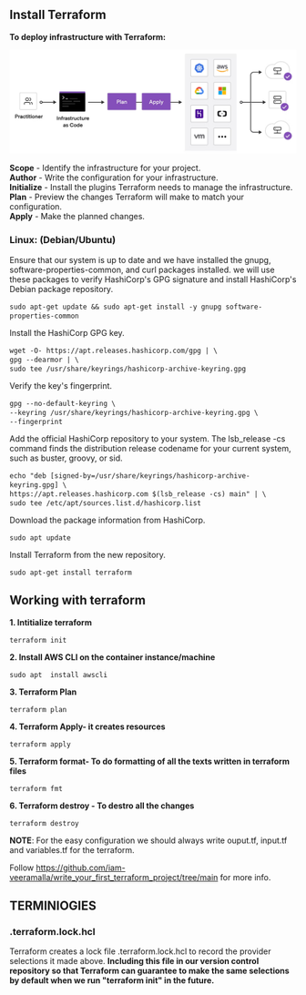 ## Install Terraform

**To deploy infrastructure with Terraform:**

![IAC Terraform](image-1.png)

**Scope** - Identify the infrastructure for your project.\
**Author** - Write the configuration for your infrastructure.\
**Initialize** - Install the plugins Terraform needs to manage the infrastructure.\
**Plan** - Preview the changes Terraform will make to match your configuration.\
**Apply** - Make the planned changes.


### Linux: (Debian/Ubuntu)

Ensure that our system is up to date and we have installed the gnupg, software-properties-common, and curl packages installed. we will use these packages to verify HashiCorp's GPG signature and install HashiCorp's Debian package repository.

```plaintext
sudo apt-get update && sudo apt-get install -y gnupg software-properties-common
```

Install the HashiCorp GPG key.

```plaintext
wget -O- https://apt.releases.hashicorp.com/gpg | \
gpg --dearmor | \
sudo tee /usr/share/keyrings/hashicorp-archive-keyring.gpg
```

Verify the key's fingerprint.

```plaintext
gpg --no-default-keyring \
--keyring /usr/share/keyrings/hashicorp-archive-keyring.gpg \
--fingerprint
```

Add the official HashiCorp repository to your system. The lsb_release -cs command finds the distribution release codename for your current system, such as buster, groovy, or sid.

```plaintext
echo "deb [signed-by=/usr/share/keyrings/hashicorp-archive-keyring.gpg] \
https://apt.releases.hashicorp.com $(lsb_release -cs) main" | \
sudo tee /etc/apt/sources.list.d/hashicorp.list
```

Download the package information from HashiCorp.

```plaintext
sudo apt update
```

Install Terraform from the new repository.

```plaintext
sudo apt-get install terraform
```
## Working with terraform

**1. Intitialize terraform**
```plaintext
terraform init
```
**2. Install AWS CLI on the container instance/machine**
```plaintext
sudo apt  install awscli
```
**3. Terraform Plan**
```plaintext
terraform plan
```
**4. Terraform Apply- it creates resources**
```plaintext
terraform apply
```
**5. Terraform format- To do formatting of all the texts written in terraform files**
```plaintext
terraform fmt
```
**6. Terraform destroy - To destro all the changes**
```plaintext
terraform destroy
```




**NOTE**: For the easy configuration we should always write ouput.tf, input.tf and variables.tf for the terraform.


Follow https://github.com/iam-veeramalla/write_your_first_terraform_project/tree/main for more info.

## TERMINIOGIES

### .terraform.lock.hcl
Terraform creates a lock file .terraform.lock.hcl to record the provider selections it made above.
**Including this file in our version control repository so that Terraform can guarantee to make the same selections by default when we run "terraform init" in the future.**
